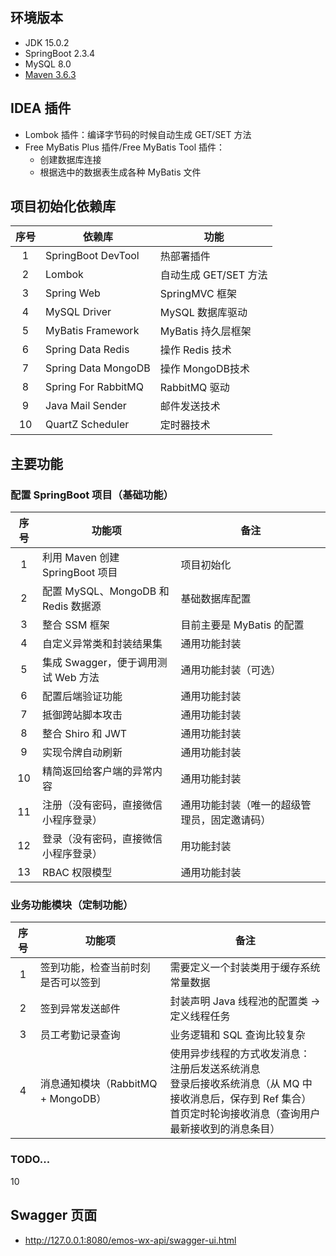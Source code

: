 ## 环境版本

+ JDK 15.0.2
+ SpringBoot 2.3.4
+ MySQL 8.0
+ [Maven 3.6.3](https://archive.apache.org/dist/maven/maven-3/3.6.3/binaries/apache-maven-3.6.3-bin.zip)

## IDEA 插件

+ Lombok 插件：编译字节码的时候自动生成 GET/SET 方法
+ Free MyBatis Plus 插件/Free MyBatis Tool 插件：
  + 创建数据库连接
  + 根据选中的数据表生成各种 MyBatis 文件

## 项目初始化依赖库

| 序号 | 依赖库              | 功能                  |
| :--: | ------------------- | --------------------- |
|  1   | SpringBoot DevTool  | 热部署插件            |
|  2   | Lombok              | 自动生成 GET/SET 方法 |
|  3   | Spring Web          | SpringMVC 框架        |
|  4   | MySQL Driver        | MySQL 数据库驱动      |
|  5   | MyBatis Framework   | MyBatis 持久层框架    |
|  6   | Spring Data Redis   | 操作 Redis 技术       |
|  7   | Spring Data MongoDB | 操作 MongoDB技术      |
|  8   | Spring For RabbitMQ | RabbitMQ 驱动         |
|  9   | Java Mail Sender    | 邮件发送技术          |
|  10  | QuartZ Scheduler    | 定时器技术            |

## 主要功能

### 配置 SpringBoot 项目（基础功能）

| 序号 | 功能项                               | 备注                                         |
| :--: | ------------------------------------ | -------------------------------------------- |
|  1   | 利用 Maven 创建 SpringBoot 项目      | 项目初始化                                   |
|  2   | 配置 MySQL、MongoDB 和 Redis 数据源  | 基础数据库配置                               |
|  3   | 整合 SSM 框架                        | 目前主要是 MyBatis 的配置                    |
|  4   | 自定义异常类和封装结果集             | 通用功能封装                                 |
|  5   | 集成 Swagger，便于调用测试 Web 方法  | 通用功能封装（可选）                         |
|  6   | 配置后端验证功能                     | 通用功能封装                                 |
|  7   | 抵御跨站脚本攻击                     | 通用功能封装                                 |
|  8   | 整合 Shiro 和 JWT                    | 通用功能封装                                 |
|  9   | 实现令牌自动刷新                     | 通用功能封装                                 |
|  10  | 精简返回给客户端的异常内容           | 通用功能封装                                 |
|  11  | 注册（没有密码，直接微信小程序登录） | 通用功能封装（唯一的超级管理员，固定邀请码） |
|  12  | 登录（没有密码，直接微信小程序登录） | 用功能封装                                   |
|  13  | RBAC 权限模型                        | 通用功能封装                                 |

### 业务功能模块（定制功能）

| 序号 | 功能项                             | 备注                                                         |
| :--: | ---------------------------------- | ------------------------------------------------------------ |
|  1   | 签到功能，检查当前时刻是否可以签到 | 需要定义一个封装类用于缓存系统常量数据                       |
|  2   | 签到异常发送邮件                   | 封装声明 Java 线程池的配置类 -> 定义线程任务                 |
|  3   | 员工考勤记录查询                   | 业务逻辑和 SQL 查询比较复杂                                  |
|  4   | 消息通知模块（RabbitMQ + MongoDB） | 使用异步线程的方式收发消息：<br />注册后发送系统消息<br />登录后接收系统消息（从 MQ 中接收消息后，保存到 Ref 集合）<br />首页定时轮询接收消息（查询用户最新接收到的消息条目） |

### TODO...

10

## Swagger 页面

+ http://127.0.0.1:8080/emos-wx-api/swagger-ui.html
